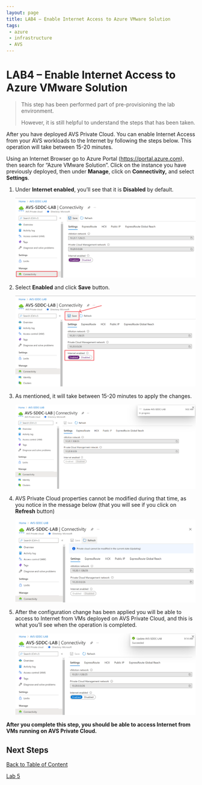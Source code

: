 ```yaml
---
layout: page
title: LAB4 – Enable Internet Access to Azure VMware Solution
tags: 
 - azure
 - infrastructure
 - AVS
---
```


# LAB4 – Enable Internet Access to Azure VMware Solution

> This step has been performed part of pre-provisioning the lab environment.  
>
> However, it is still helpful to understand the steps that has been taken.

After you have deployed AVS Private Cloud. You can enable Internet Access from
your AVS workloads to the Internet by following the steps below. This operation
will take between 15-20 minutes.

Using an Internet Browser go to Azure Portal (<https://portal.azure.com>), then
search for “Azure VMware Solution”. Click on the instance you have previously
deployed, then under **Manage**, click on **Connectivity,** and select
**Settings**.

1. Under **Internet enabled**, you’ll see that it is **Disabled** by default.

    ![enable connectivity](assets/lab-4/enable-connectivity.png)

2. Select **Enabled** and click **Save** button.

    ![save connectivity](assets/lab-4/save-connectivity.png)

3. As mentioned, it will take between 15-20 minutes to apply the changes.

    ![applying changes](assets/lab-4/applying-changes.png)

4. AVS Private Cloud properties cannot be modified during that time, as you
   notice in the message below (that you will see if you click on **Refresh**
   button)

    ![connectivity in read only](assets/lab-4/read-only.png)

5. After the configuration change has been applied you will be able to access
   to Internet from VMs deployed on AVS Private Cloud, and this is what you’ll
   see when the operation is completed.

    ![changes complete](assets/lab-4/changes-complete.png)

**After you complete this step, you should be able to access Internet from VMs
running on AVS Private Cloud.**

## Next Steps

[Back to Table of Content](index.md#table-of-contents)

[Lab 5](lab-5.md)
